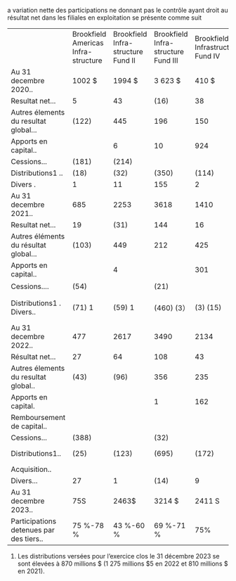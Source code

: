 a variation nette des participations ne donnant pas le contrôle ayant droit au résultat net dans les filiales en exploitation se présente comme suit  

<html><body><table><tr><td></td><td>Brookfield Americas Infra- structure</td><td>Brookfield Infra- structure Fund II</td><td>Brookfield Infra- structure Fund III</td><td>Brookfield Infrastructure Fund IV</td><td>Brookfield Infrastructure Fund V</td><td>Brookfield Global Transition</td><td>Brookfield Global Transition</td><td>Portefeuille hydro- electrique au Canada</td><td>The Catalyst Group</td><td>Partenaires institutionnels d'Isagen</td><td>controle dans Isagen - actionnaires</td><td></td><td></td></tr><tr><td>Au 31 decembre 2020..</td><td>1002 $</td><td>1994 $</td><td>3 623 $</td><td>410 $</td><td>1$</td><td>$</td><td>$</td><td>627 $</td><td>97 $</td><td>2 651 $</td><td>14$</td><td>682 $</td><td>11 100 $</td></tr><tr><td>Resultat net...</td><td>5</td><td>43</td><td>(16)</td><td>38</td><td></td><td></td><td></td><td>4</td><td>16</td><td>113</td><td>1</td><td>5</td><td>209</td></tr><tr><td>Autres élements du resultat global...</td><td>(122)</td><td>445</td><td>196</td><td>150</td><td></td><td>一</td><td>一</td><td>163</td><td>28</td><td>(107)</td><td>一</td><td>86</td><td>839</td></tr><tr><td>Apports en capital..</td><td></td><td>6</td><td>10</td><td>924</td><td></td><td></td><td></td><td></td><td>一</td><td></td><td></td><td>181</td><td>1121</td></tr><tr><td>Cessions...</td><td>(181)</td><td>(214)</td><td></td><td></td><td></td><td></td><td></td><td></td><td></td><td></td><td></td><td></td><td>(395)</td></tr><tr><td>Distributions1 ..</td><td>(18)</td><td>(32)</td><td>(350)</td><td>(114)</td><td></td><td></td><td></td><td>(25)</td><td>(8)</td><td>(215)</td><td>(1)</td><td>(47)</td><td>(810)</td></tr><tr><td>Divers .</td><td>1</td><td>11</td><td>155</td><td>2</td><td></td><td></td><td></td><td>205</td><td>1)</td><td></td><td>1</td><td>(131)</td><td>239</td></tr><tr><td>Au 31 decembre 2021..</td><td>685</td><td>2253</td><td>3618</td><td>1410</td><td></td><td></td><td></td><td>974</td><td>132</td><td>2 442</td><td>13</td><td>776</td><td>12 303</td></tr><tr><td>Resultat net...</td><td>19</td><td>(31)</td><td>144</td><td>16</td><td></td><td>(50)</td><td></td><td>20</td><td>11</td><td>179</td><td>1</td><td>25</td><td>334</td></tr><tr><td>Autres éléments du résultat global...</td><td>(103)</td><td>449</td><td>212</td><td>425</td><td></td><td>9</td><td></td><td>187</td><td>(19)</td><td>67</td><td>1</td><td>20</td><td>1248</td></tr><tr><td>Apports en capital..</td><td></td><td>4</td><td></td><td>301</td><td></td><td>1484</td><td></td><td></td><td></td><td></td><td></td><td>342</td><td>2131</td></tr><tr><td>Cessions....</td><td>(54)</td><td></td><td>(21)</td><td></td><td></td><td></td><td></td><td></td><td></td><td></td><td></td><td>一</td><td>(75)</td></tr><tr><td>Distributions1 . Divers..</td><td>(71) 1</td><td>(59) 1</td><td>(460) (3）</td><td>(3) (15)</td><td></td><td>(14) 32</td><td></td><td>(37) 4</td><td>(9)</td><td>(524) (5)</td><td>(1)</td><td>(97) 74</td><td>(1 275) 89</td></tr><tr><td>Au 31 decembre 2022..</td><td>477</td><td>2617</td><td>3490</td><td>2134</td><td></td><td>1461</td><td></td><td>1148</td><td>115</td><td>2159</td><td>14</td><td>1140</td><td>14 755</td></tr><tr><td>Résultat net...</td><td>27</td><td>64</td><td>108</td><td>43</td><td>291</td><td>20</td><td>1</td><td>15</td><td>7</td><td>98</td><td>1</td><td>(56)</td><td>619</td></tr><tr><td>Autres élements du resultat global..</td><td>(43)</td><td>(96)</td><td>356</td><td>235</td><td></td><td>294</td><td>(3)</td><td>2</td><td>3</td><td>603</td><td>4</td><td>9</td><td>1364</td></tr><tr><td>Apports en capital.</td><td></td><td></td><td>1</td><td>162</td><td>410</td><td>2 045</td><td>298</td><td></td><td></td><td></td><td></td><td>77</td><td>2993</td></tr><tr><td>Remboursement de capital..</td><td></td><td></td><td></td><td></td><td>(140)</td><td></td><td></td><td></td><td></td><td></td><td></td><td></td><td>(140)</td></tr><tr><td>Cessions...</td><td>(388)</td><td></td><td>(32)</td><td></td><td></td><td>(26)</td><td></td><td></td><td></td><td></td><td></td><td>(3)</td><td>(449)</td></tr><tr><td>Distributions1..</td><td>(25)</td><td>(123)</td><td>(695)</td><td>(172)</td><td></td><td>(81)</td><td></td><td>(42)</td><td>(3)</td><td>(156)</td><td>(1)</td><td>(130)</td><td>(1 428)</td></tr><tr><td>Acquisition..</td><td></td><td></td><td></td><td></td><td></td><td></td><td></td><td></td><td></td><td></td><td></td><td>414</td><td>414</td></tr><tr><td>Divers...</td><td>27</td><td>1</td><td>(14)</td><td>9</td><td>356</td><td>(31)</td><td></td><td>165</td><td></td><td></td><td></td><td>222</td><td>735</td></tr><tr><td>Au 31 decembre 2023..</td><td>75S</td><td>2463$</td><td>3214 $</td><td>2411 S</td><td>917 s</td><td>3682 $</td><td>296$</td><td>1288 $</td><td>122 $</td><td>2 704 S</td><td>18$</td><td>1673 $</td><td>18 863$</td></tr><tr><td>Participations detenues par des tiers..</td><td>75 %-78 %</td><td>43 %-60 %</td><td>69 %-71 %</td><td>75%</td><td>71%</td><td>77 % - 80%</td><td>50%-51%</td><td>50%</td><td>25%</td><td>77%</td><td>0.3%</td><td>0.3 %- 72%</td><td></td></tr></table></body></html>

1) Les distributions versées pour l’exercice clos le 31 décembre $2 0 2 3 { \mathrm { ~ s e ~ } }$ sont élevées à 870 millions \$ (1 275 millions $\$ 5$ en 2022 et 810 millions \$ en 2021).  